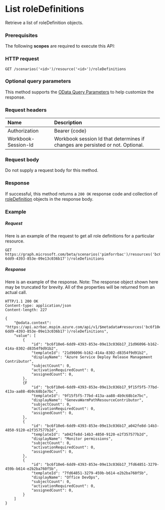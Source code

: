 # List roleDefinitions

Retrieve a list of roleDefinition objects.
### Prerequisites
The following **scopes** are required to execute this API: 
### HTTP request
<!-- { "blockType": "ignored" } -->
```http
GET /scenarios('<id>')/resource('<id>')/roleDefinitions
```
### Optional query parameters
This method supports the [OData Query Parameters](http://graph.microsoft.io/docs/overview/query_parameters) to help customize the response.

### Request headers
| Name      |Description|
|:----------|:----------|
| Authorization  | Bearer {code}|
| Workbook-Session-Id  | Workbook session Id that determines if changes are persisted or not. Optional.|

### Request body
Do not supply a request body for this method.
### Response
If successful, this method returns a `200 OK` response code and collection of [roleDefinition](../resources/roledefinition.md) objects in the response body.
### Example
##### Request
Here is an example of the request to get all role definitions for a particular resource.
<!-- {
  "blockType": "request",
  "name": "get_roledefinitions"
}-->
```http
GET https://graph.microsoft.com/beta/scenarios('pimforrbac')/resources('bc6f10e6-6dd9-4393-853e-09e13c036b17')/roleDefinitions
```
##### Response
Here is an example of the response. Note: The response object shown here may be truncated for brevity. All of the properties will be returned from an actual call.
<!-- {
  "blockType": "response",
  "truncated": true,
  "@odata.type": "microsoft.graph.roleDefinition",
  "isCollection": true
} -->
```http
HTTP/1.1 200 OK
Content-type: application/json
Content-length: 227

{
    "@odata.context": "https://api.azrbac.mspim.azure.com/api/v1/$metadata#resources('bc6f10e6-6dd9-4393-853e-09e13c036b17')/roleDefinitions",
    "value": [
        {
            "id": "bc6f10e6-6dd9-4393-853e-09e13c036b17_21d96096-b162-414a-8302-d8354f9d91b2",
            "templateId": "21d96096-b162-414a-8302-d8354f9d91b2",
            "displayName": "Azure Service Deploy Release Management Contributor",
            "subjectCount": 0,
            "activationRequiredCount": 0,
            "assignedCount": 0,
        },
        {F
            "id": "bc6f10e6-6dd9-4393-853e-09e13c036b17_9f15f5f5-77bd-413a-aa88-4b9c68b1e7bc",
            "templateId": "9f15f5f5-77bd-413a-aa88-4b9c68b1e7bc",
            "displayName": "GenevaWarmPathResourceContributor",
            "subjectCount": 0,
            "activationRequiredCount": 0,
            "assignedCount": 0,
        },
        {
            "id": "bc6f10e6-6dd9-4393-853e-09e13c036b17_a042fe8d-14b3-4850-9120-e2f357577b2d",
            "templateId": "a042fe8d-14b3-4850-9120-e2f357577b2d",
            "displayName": "Monitor permissions",
            "subjectCount": 0,
            "activationRequiredCount": 0,
            "assignedCount": 0,
        },
        {
            "id": "bc6f10e6-6dd9-4393-853e-09e13c036b17_7fd64851-3279-459b-b614-e2b2ba760f5b",
            "templateId": "7fd64851-3279-459b-b614-e2b2ba760f5b",
            "displayName": "Office DevOps",
            "subjectCount": 0,
            "activationRequiredCount": 0,
            "assignedCount": 0,
        }
    ]
}
```

<!-- uuid: 8fcb5dbc-d5aa-4681-8e31-b001d5168d79
2015-10-25 14:57:30 UTC -->
<!-- {
  "type": "#page.annotation",
  "description": "List roleDefinitions",
  "keywords": "",
  "section": "documentation",
  "tocPath": ""
}-->